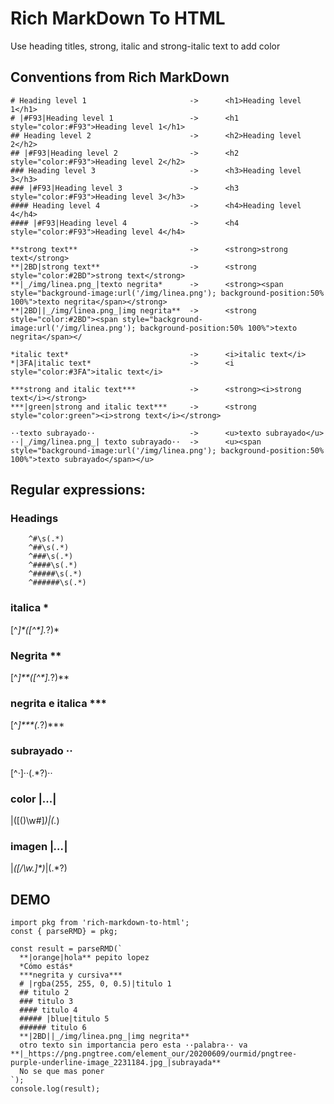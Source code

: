 # Rich MarkDown To HTML

Use heading titles, strong, italic and strong-italic text to add color

## Conventions from Rich MarkDown

```
# Heading level 1                       ->      <h1>Heading level 1</h1>
# |#F93|Heading level 1                 ->      <h1 style="color:#F93">Heading level 1</h1>
## Heading level 2                      ->      <h2>Heading level 2</h2>
## |#F93|Heading level 2                ->      <h2 style="color:#F93">Heading level 2</h2>
### Heading level 3                     ->      <h3>Heading level 3</h3>
### |#F93|Heading level 3               ->      <h3 style="color:#F93">Heading level 3</h3>
#### Heading level 4                    ->      <h4>Heading level 4</h4>
#### |#F93|Heading level 4              ->      <h4 style="color:#F93">Heading level 4</h4>

**strong text**                         ->      <strong>strong text</strong>
**|2BD|strong text**                    ->      <strong style="color:#2BD">strong text</strong>
**|_/img/linea.png_|texto negrita*      ->      <strong><span style="background-image:url('/img/linea.png'); background-position:50% 100%">texto negrita</span></strong>
**|2BD||_/img/linea.png_|img negrita**  ->      <strong style="color:#2BD"><span style="background-image:url('/img/linea.png'); background-position:50% 100%">texto negrita</span></

*italic text*                           ->      <i>italic text</i>
*|3FA|italic text*                      ->      <i style="color:#3FA">italic text</i>

***strong and italic text***            ->      <strong><i>strong text</i></strong>
***|green|strong and italic text***     ->      <strong style="color:green"><i>strong text</i></strong>

··texto subrayado··                     ->      <u>texto subrayado</u>
··|_/img/linea.png_| texto subrayado··  ->      <u><span style="background-image:url('/img/linea.png'); background-position:50% 100%">texto subrayado</span></u>
```

## Regular expressions:

### Headings
```
    ^#\s(.*)
    ^##\s(.*)
    ^###\s(.*)
    ^####\s(.*)
    ^#####\s(.*)
    ^######\s(.*)
```

### italica *
[^*]\*([^\*].*?)\*

### Negrita **
[^*]\*\*([^\*].*?)\*\*

### negrita e italica ***
[^*]\*\*\*(.*?)\*\*\*

### subrayado ··
[^·]··(.*?)··

### color |...|
\|([\(\)\w#]*)\|(.*)

### imagen |_..._|
\|_([\/\w\.]*)_\|(.*?)


## DEMO

```
import pkg from 'rich-markdown-to-html';
const { parseRMD} = pkg;

const result = parseRMD(`
  **|orange|hola** pepito lopez
  *Cómo estás*
  ***negrita y cursiva***
  # |rgba(255, 255, 0, 0.5)|titulo 1
  ## titulo 2
  ### titulo 3
  #### titulo 4
  ##### |blue|titulo 5
  ###### titulo 6
  **|2BD||_/img/linea.png_|img negrita**
  otro texto sin importancia pero esta ··palabra·· va **|_https://png.pngtree.com/element_our/20200609/ourmid/pngtree-purple-underline-image_2231184.jpg_|subrayada**
  No se que mas poner
`);
console.log(result);
```